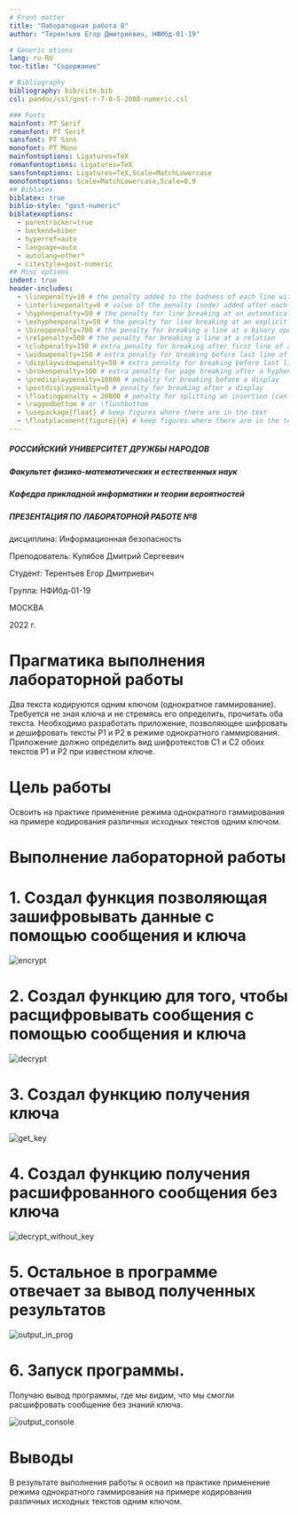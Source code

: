 ```yaml
---
# Front matter
title: "Лабораторная работа 8"
author: "Терентьев Егор Дмитриевич, НФИбд-01-19"

# Generic otions
lang: ru-RU
toc-title: "Содержание"

# Bibliography
bibliography: bib/cite.bib
csl: pandoc/csl/gost-r-7-0-5-2008-numeric.csl

### Fonts
mainfont: PT Serif
romanfont: PT Serif
sansfont: PT Sans
monofont: PT Mono
mainfontoptions: Ligatures=TeX
romanfontoptions: Ligatures=TeX
sansfontoptions: Ligatures=TeX,Scale=MatchLowercase
monofontoptions: Scale=MatchLowercase,Scale=0.9
## Biblatex
biblatex: true
biblio-style: "gost-numeric"
biblatexoptions:
  - parentracker=true
  - backend=biber
  - hyperref=auto
  - language=auto
  - autolang=other*
  - citestyle=gost-numeric
## Misc options
indent: true
header-includes:
  - \linepenalty=10 # the penalty added to the badness of each line within a paragraph (no associated penalty node) Increasing the value makes tex try to have fewer lines in the paragraph.
  - \interlinepenalty=0 # value of the penalty (node) added after each line of a paragraph.
  - \hyphenpenalty=50 # the penalty for line breaking at an automatically inserted hyphen
  - \exhyphenpenalty=50 # the penalty for line breaking at an explicit hyphen
  - \binoppenalty=700 # the penalty for breaking a line at a binary operator
  - \relpenalty=500 # the penalty for breaking a line at a relation
  - \clubpenalty=150 # extra penalty for breaking after first line of a paragraph
  - \widowpenalty=150 # extra penalty for breaking before last line of a paragraph
  - \displaywidowpenalty=50 # extra penalty for breaking before last line before a display math
  - \brokenpenalty=100 # extra penalty for page breaking after a hyphenated line
  - \predisplaypenalty=10000 # penalty for breaking before a display
  - \postdisplaypenalty=0 # penalty for breaking after a display
  - \floatingpenalty = 20000 # penalty for splitting an insertion (can only be split footnote in standard LaTeX)
  - \raggedbottom # or \flushbottom
  - \usepackage{float} # keep figures where there are in the text
  - \floatplacement{figure}{H} # keep figures where there are in the text
---
```


##### РОССИЙСКИЙ УНИВЕРСИТЕТ ДРУЖБЫ НАРОДОВ

##### Факультет физико-математических и естественных наук

##### Кафедра прикладной информатики и теории вероятностей

##### ПРЕЗЕНТАЦИЯ ПО ЛАБОРАТОРНОЙ РАБОТЕ №8

дисциплина: Информационная безопасность

Преподователь: Кулябов Дмитрий Сергеевич

Cтудент: Терентьев Егор Дмитриевич

Группа: НФИбд-01-19

МОСКВА

2022 г.

# **Прагматика выполнения лабораторной работы**

Два текста кодируются одним ключом (однократное гаммирование).
Требуется не зная ключа и не стремясь его определить, прочитать оба текста.
Необходимо разработать приложение, позволяющее шифровать и дешифровать тексты P1 и P2 в режиме однократного гаммирования.
Приложение должно определить вид шифротекстов C1 и C2 обоих текстов P1 и P2 при известном ключе.

# **Цель работы**

Освоить на практике применение режима однократного гаммирования на примере кодирования различных исходных текстов одним ключом.

# **Выполнение лабораторной работы**

# 1. Создал функция позволяющая зашифровывать данные с помощью сообщения и ключа

![encrypt](pics/1_encrypt_func.png "encrypt")

# 2. Cоздал функцию для того, чтобы расщифровывать сообщения с помощью сообщения и ключа

![decrypt](pics/2_decrypt_func.png "decrypt")

# 3. Cоздал функцию получения ключа

![get_key](pics/3_get_key_func.png "get_key")

# 4. Создал функцию получения расшифрованного сообщения без ключа

![decrypt_without_key](pics/4_get_encrypt2_without_key.png "get encrypt2 without key")

# 5. Остальное в программе отвечает за вывод полученных результатов

![output_in_prog](pics/5_output_prog.png "part of output in prog")

# 6. Запуск программы.

Получаю вывод программы, где мы видим, что мы смогли расшифровать сообщение без знаний ключа.

![output_console](pics/6_output_console.png "output in console")

# Выводы

В результате выполнения работы я освоил на практике применение режима однократного гаммирования на примере кодирования различных исходных текстов одним ключом.
